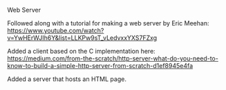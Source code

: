 Web Server

Followed along with a tutorial for making a web server by Eric Meehan:
https://www.youtube.com/watch?v=YwHErWJIh6Y&list=LLKPw9sT_vLedvxxYXS7FZxg

Added a client based on the C implementation here:
https://medium.com/from-the-scratch/http-server-what-do-you-need-to-know-to-build-a-simple-http-server-from-scratch-d1ef8945e4fa

Added a server that hosts an HTML page.
